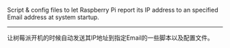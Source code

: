 Script & config files to let Raspberry Pi report its IP address to an specified Email address at system startup.

****

让树莓派开机的时候自动发送其IP地址到指定Email的一些脚本以及配置文件。
